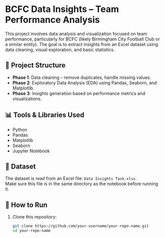 # BCFC Data Insights – Team Performance Analysis

This project involves data analysis and visualization focused on team performance, particularly for BCFC (likely Birmingham City Football Club or a similar entity). The goal is to extract insights from an Excel dataset using data cleaning, visual exploration, and basic statistics.

## 📁 Project Structure

- **Phase 1**: Data cleaning – remove duplicates, handle missing values.
- **Phase 2**: Exploratory Data Analysis (EDA) using Pandas, Seaborn, and Matplotlib.
- **Phase 3**: Insights generation based on performance metrics and visualizations.

## 📊 Tools & Libraries Used

- Python
- Pandas
- Matplotlib
- Seaborn
- Jupyter Notebook

## 📂 Dataset

The dataset is read from an Excel file: `Data Insights Task.xlsx`.  
Make sure this file is in the same directory as the notebook before running it.

## 🚀 How to Run

1. Clone this repository:
   ```bash
   git clone https://github.com/your-username/your-repo-name.git
   cd your-repo-name
